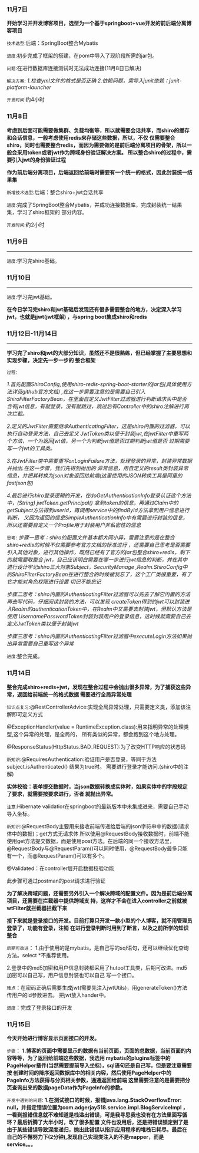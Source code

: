 ### 11月7日
**开始学习并开发博客项目，选型为一个基于springboot+vue开发的前后端分离博客项目**

`技术选型`:后端：SpringBoot整合Mybatis

`进度`:初步完成了框架的搭建，在pom中导入了现阶段所需的jar包。

`问题`:在进行数据库连接测试时无法成功连接(11月8日已解决)

`解决方案`:
*1.检查yml文件的格式是否正确*
*2.依赖问题，需导入junit依赖：junit-platform-launcher*

`开发时间`:约4小时

### 11月8日
**考虑到后面可能需要做集群、负载均衡等，所以就需要会话共享，而shiro的缓存和会话信息，一般考虑使用redis来存储这些数据，所以，不仅
仅需要整合shiro，同时也需要整合redis，而因为需要做的是前后端分离项目的骨架，所以一般会采用token或者jwt作为跨域身份验证解决方案。
所以整合shiro的过程中，需要引入jwt的身份验证过程**

**作为前后端分离项目，后端返回给前端时需要有一个统一的格式，因此封装统一结果集**

`新增技术选型`:后端：整合shiro+jwt会话共享

`进度`:完成了SpringBoot整合Mybatis，并成功连接数据库，完成封装统一结果集，学习了shiro框架的
部分内容。

`开发时间`:约2小时

### 11月9日
****

`进度`:学习完shiro基础。

### 11月10日
****

`进度`:学习完jwt基础。

**在今日学习完shiro和jwt基础后发现还有很多需要整合的地方，决定深入学习jwt，也就是jjwt(jwt框架)
，与spring boot集成shiro和redis**

### 11月12日-11月14日
****

**学习完了shiro和jwt的大部分知识，虽然还不是很熟练，但已经掌握了主要思想和实现步骤，决定先一步一步的
整合框架**

`过程`:

_1.首先配置ShiroConfig,使用shiro-redis-spring-boot-starter的jar包(具体使用方法详见github官方文档)
,在这一步需要注意的是需要自己引入ShiroFilterFactoryBean，在里面自定义JwtFilter过滤器进行判断请求头中是否
含有jwt信息，有就登录，没有就跳过，跳过后有Controller中的shiro注解进行再次拦截。_

_2.定义的JwtFilter需要继承AuthenticatingFilter，这是shiro内置的过滤器，可以执行自动登录方法，自己去定义
JwtToken类以便于封装jwt,在jwtFilter中重写两个方法，一个为返回jwt值，另一个为判断jwt值是否过期判断jwt值是否
过期需要写一个jwt的工具类。_

_3.在JwtFilter类中需要重写onLoginFailure方法，处理登录的异常，封装异常数据并抛出.在这一步骤，我们先得到抛出的
异常信息，用自定义的result类封装异常信息，并把其转换为json对象返回给前端(这里使用的JSON转换工具是阿里的fastjson包)_

_4.最后进行shiro登录逻辑的开发，在doGetAuthenticationInfo登录认证这个方法中，(String) jwtToken.getPrincipal()
拿到token的信息，再通过Claim中的getSubject方法得到userId，再调用service中的findById方法拿到用户信息进行判断，
又因为返回的信息SimpleAuthenticationInfo中有需要进行封装的信息，所以还需要自定义一个Profile用于封装用户非私密性的信息_

`思考`:
_步骤一思考：shiro的配置文件基本都大同小异，需要注意的是在整合shiro+redis的时候不仅需要参考官方文档的标准进行
，还需要自己思考是否需要引入其他对象，进行其他操作，既然已经有了官方的jar包整合shiro+redis，剩下的就需要取整合
jwt，自己应该明白需要在哪一步进行jwt信息的判断，并在其中进行设计牢记shiro三大对象Subject，SecurityManage
,Realm.ShiroConfig中的ShiroFilterFactoryBean在进行整合的时候被我忘了，这个工厂类很重要，有了它才能对角色权限进行设置
切记不能忘记_

_步骤二思考：shiro内置的AuthenticatingFilter过滤器可以先去了解它内置的方法再去写代码，仔细阅读封装的方法，可以发现
createToken得到的jwt可以封装进入Realm的authenticationToken中，在Realm中又需要去封装jwt，但默认方法是使用
UsernamePasswordToken封装封装用户的登录信息，这时候就需要自己去定义JwtToken类以便于封装jwt_

_步骤三思考：shiro内置的AuthenticatingFilter过滤器中executeLogin方法如果抛出异常需要自己重写这个异常_



`进度`:整合完成。

### 11月14日

**整合完成shiro+redis+jwt，发现在整合过程中会抛出很多异常，为了捕获这些异常，返回给前端统一的格式数据
需要进行全局异常处理**

`知识点复习`:@RestControllerAdvice:实现全局异常处理，只需要定义类，添加该注解即可定义方式

@ExceptionHandler(value = RuntimeException.class):用来指明异常的处理类型,这个异常的处理，是全局的，
所有类似的异常，都会跑到这个地方处理。

@ResponseStatus(HttpStatus.BAD_REQUEST):为了改变HTTP响应的状态码

`新知识`:@RequiresAuthentication:验证用户是否登录，等同于方法subject.isAuthenticated() 结果为true时。
需要进行登录才能访问.(shiro中的注解)

**实体校验：表单提交数据时，当json数据转换成实体时，如果实体中的字段规定了要求，就需要按要求进行，否者
就抛出异常。**

`注意`:Hibernate validatior在springboot的最新版本中未集成进来，需要自己手动导入坐标。

`新知识`:@RequestBody主要用来接收前端传递给后端的json字符串中的数据(请求体中的数据)；get方式无请求体
所以使用@RequestBody接收数据时，前端不能使用get方法提交数据，而是使用post方法。在后端的同一个接收方法里，
@RequestBody与@RequestParam()可以同时使用，@RequestBody最多只能有一个，而@RequestParam()可以有多个。

@Validated：在controller层开启数据校验功能

此步骤可通过postman的post请求进行验证

**为了解决跨域问题，还需要另外引入一个解决跨域的配置文件。因为是前后端分离项目，还需要在拦截器中提供跨域支
持，这样才不会在进入controller之前就被wtFilter就拦截器拦截下来**

**接下来就是登录接口的开发。目前打算只开发一款小型的个人博客，就不用管理员登录了，功能有登录，注销**
**在进行登录判断时用到了断言，以及之前所学的知识整合**

`后期可改进`：
1.由于使用的是mybatis，是自己写的sql语句，还可以继续优化查询方法。select *不推荐使用。

2.登录中的md5加密和用户信息封装都采用了hutool工具类，后期可改进。md5加密可以自己写，用户信息封装也可以自己
写一个接口。

`难点`：在密码正确后需要生成jwt(需要先注入jwtUtils)，用generateToken()方法传用户的id参数进去。
把jwt放入hander中。

`进度`：完成了登录接口的开发

### 11月15日

**今天开始进行博客显示页面接口的开发。**

`步骤`：
**1.博客的页面中需要显示的数据有当前页面，页面的总数据，当前页面的内容等等，为了返回给前端这些数据，我选用
mybatis的plugins标签中的PageHelper插件(当然需要提前导入坐标)，sql语句还是自己写，但是要注意需要按
创建时间的降序返回数据库中的相关内容，然后使用PageHelper中的PageInfo方法获得与分页相关参数，通通返回给前端
这里需要注意的是需要把分页查询出来的数据pageData作为PageInfo的参数。**


`开发中遇到的问题`:
**1.在测试接口的时候，报错java.lang.StackOverflowError: null，并指定错误位置为com.adgerjay518.service.impl.BlogServiceImpl
，一看到报错信息就不难知道是栈溢出错误，可是我寻思我也没有在方法里面写循环？最后折腾了大半小时，改了很多配置
文件也没用后，还是把错误锁定到了是由于某些错误导致深度递归，抛出此错误以指示应用程序的堆栈已耗尽。最后在
自己的不懈努力下(2分钟),发现自己实现类注入的不是mapper，而是service。。。**